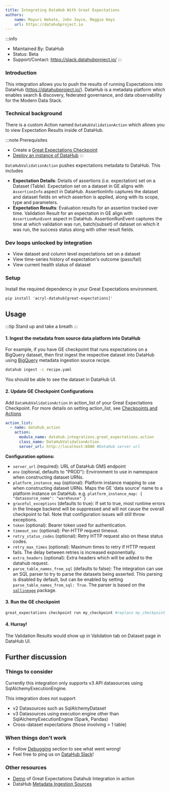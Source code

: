 ```yaml
---
title: Integrating DataHub With Great Expectations
authors:
    name: Mayuri Nehate, John Joyce, Maggie Hays 
    url: https://datahubproject.io
---
```


:::info
* Maintained By: DataHub
* Status: Beta
* Support/Contact: https://slack.datahubproject.io/
:::

### Introduction
This integration allows you to push the results of running Expectations into DataHub (https://datahubproject.io/). DataHub is a metadata platform which enables search & discovery, federated governance, and data observability for the Modern Data Stack.


### Technical background
There is a custom Action named `DataHubValidationAction` which allows you to view Expectation Results inside of DataHub.

:::note Prerequisites
 - Create a [Great Expectations Checkpoint](https://docs.greatexpectations.io/docs/terms/checkpoint)
 - [Deploy an instance of DataHub](https://datahubproject.io/docs/quickstart)
:::

`DataHubValidationAction` pushes expectations metadata to DataHub. This includes

- **Expectation Details**: Details of assertions (i.e. expectation) set on a Dataset (Table). Expectation set on a dataset in GE aligns with `AssertionInfo` aspect in DataHub. AssertionInfo captures the dataset and dataset fields on which assertion is applied, along with its scope, type and parameters. 
- **Expectation Results**: Evaluation results for an assertion tracked over time. 
Validation Result for an expectation in GE align with `AssertionRunEvent` aspect in DataHub. AssertionRunEvent captures the time at which validation was run, batch(subset) of dataset on which it was run, the success status along with other result fields.


### Dev loops unlocked by integration
* View dataset and column level expectations set on a dataset
* View time-series history of expectation's outcome (pass/fail)
* View current health status of dataset

### Setup

Install the required dependency in your Great Expectations environment.  
```shell
pip install 'acryl-datahub[great-expectations]'
```

## Usage

:::tip
Stand up and take a breath
:::

####  1. Ingest the metadata from source data platform into DataHub
For example, if you have GE checkpoint that runs expectations on a BigQuery dataset, then first
ingest the respective dataset into DataHub using [BigQuery](https://datahubproject.io/docs/generated/ingestion/sources/bigquery#module-bigquery) metadata ingestion source recipe. 

```bash
datahub ingest -c recipe.yaml
```
You should be able to see the dataset in DataHub UI.

#### 2. Update GE Checkpoint Configurations
Add `DataHubValidationAction` in action_list of your Great Expectations Checkpoint. For more details on setting action_list, see [Checkpoints and Actions](https://docs.greatexpectations.io/docs/reference/checkpoints_and_actions/) 
```yml
action_list:
  - name: datahub_action
    action:
      module_name: datahub.integrations.great_expectations.action
      class_name: DataHubValidationAction
      server_url: http://localhost:8080 #DataHub server url
```

**Configuration options:**
- `server_url` (required): URL of DataHub GMS endpoint
- `env` (optional, defaults to "PROD"): Environment to use in namespace when constructing dataset URNs.
- `platform_instance_map` (optional): Platform instance mapping to use when constructing dataset URNs. Maps the GE 'data source' name to a platform instance on DataHub. e.g. `platform_instance_map: { "datasource_name": "warehouse" }`
- `graceful_exceptions` (defaults to true): If set to true, most runtime errors in the lineage backend will be suppressed and will not cause the overall checkpoint to fail. Note that configuration issues will still throw exceptions.
- `token` (optional): Bearer token used for authentication.
- `timeout_sec` (optional): Per-HTTP request timeout.
- `retry_status_codes` (optional): Retry HTTP request also on these status codes.
- `retry_max_times` (optional): Maximum times to retry if HTTP request fails. The delay between retries is increased exponentially.
- `extra_headers` (optional): Extra headers which will be added to the datahub request.
- `parse_table_names_from_sql` (defaults to false): The integration can use an SQL parser to try to parse the datasets being asserted. This parsing is disabled by default, but can be enabled by setting `parse_table_names_from_sql: True`.  The parser is based on the [`sqllineage`](https://pypi.org/project/sqllineage/) package.

#### 3. Run the GE checkpoint

```bash
great_expectations checkpoint run my_checkpoint #replace my_checkpoint with your checkpoint name
```

#### 4. Hurray!
The Validation Results would show up in Validation tab on Dataset page in DataHub UI. 


## Further discussion

### Things to consider
Currently this integration only supports v3 API datasources using SqlAlchemyExecutionEngine.

This integration does not support

- v2 Datasources such as SqlAlchemyDataset
- v3 Datasources using execution engine other than SqlAlchemyExecutionEngine (Spark, Pandas)
- Cross-dataset expectations (those involving > 1 table)

### When things don't work

- Follow [Debugging](https://datahubproject.io/docs/metadata-ingestion/integration_docs/great-expectations/#debugging) section to see what went wrong!
- Feel free to ping us on [DataHub Slack](https://slack.datahubproject.io/)!


### Other resources

 - [Demo](https://www.loom.com/share/d781c9f0b270477fb5d6b0c26ef7f22d) of Great Expectations Datahub Integration in action
 - DataHub [Metadata Ingestion Sources](https://datahubproject.io/docs/metadata-ingestion)